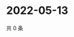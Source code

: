 # 2022-05-13

共 0 条

<!-- BEGIN WEIBO -->
<!-- 最后更新时间 Fri May 13 2022 08:32:25 GMT+0800 (China Standard Time) -->

<!-- END WEIBO -->
